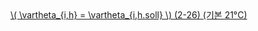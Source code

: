 <a href="/eco2_guide_center/1.%20ECO2%20Logic%20Guide/Hee1_Equation_List.html" class="equation-link" target="_blank" rel="noopener noreferrer">
  \( \vartheta_{i,h} = \vartheta_{i,h.soll} \) <span class="eq-number">(2-26)</span> <span class="note">(기본 21°C)</span>
</a>
